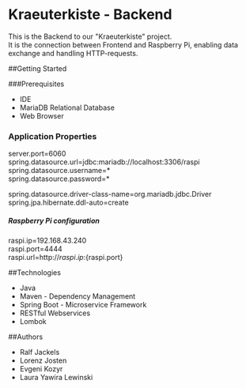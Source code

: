 # Kraeuterkiste - Backend

This is the Backend to our "Kraeuterkiste" project. <br>
It is the connection between Frontend and Raspberry Pi, enabling data exchange and handling HTTP-requests.

##Getting Started

###Prerequisites

- IDE
- MariaDB Relational Database
- Web Browser

### Application Properties

server.port=6060 <br>
spring.datasource.url=jdbc:mariadb://localhost:3306/raspi <br>
spring.datasource.username=* <br>
spring.datasource.password=* <br>

spring.datasource.driver-class-name=org.mariadb.jdbc.Driver <br>
spring.jpa.hibernate.ddl-auto=create 

##### Raspberry Pi configuration
raspi.ip=192.168.43.240 <br>
raspi.port=4444 <br>
raspi.url=http://${raspi.ip}:${raspi.port} <br>


##Technologies

- Java
- Maven - Dependency Management
- Spring Boot - Microservice Framework
- RESTful Webservices
- Lombok


##Authors

- Ralf Jackels
- Lorenz Josten
- Evgeni Kozyr
- Laura Yawira Lewinski


